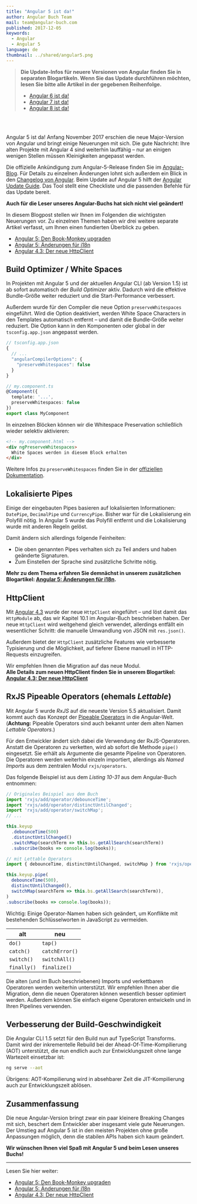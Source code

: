 ```yaml
---
title: "Angular 5 ist da!"
author: Angular Buch Team
mail: team@angular-buch.com
published: 2017-12-05
keywords:
  - Angular
  - Angular 5
language: de
thumbnail: ../shared/angular5.png
---
```


> **Die Update-Infos für neuere Versionen von Angular finden Sie in separaten Blogartikeln. Wenn Sie das Update durchführen möchten, lesen Sie bitte alle Artikel in der gegebenen Reihenfolge.**
> * [Angular 6 ist da!](/blog/2018-05-angular6)
> * [Angular 7 ist da!](/blog/2018-10-angular7)
> * [Angular 8 ist da!](/blog/2019-06-angular8)

<br>
<br>

Angular 5 ist da! Anfang November 2017 erschien die neue Major-Version von Angular und bringt einige Neuerungen mit sich. Die gute Nachricht: Ihre alten Projekte mit Angular 4 sind weiterhin lauffähig – nur an einigen wenigen Stellen müssen Kleinigkeiten angepasst werden.

Die offizielle Ankündigung zum Angular-5-Release finden Sie im [Angular-Blog](https://blog.angular.io/version-5-0-0-of-angular-now-available-37e414935ced).
Für Details zu einzelnen Änderungen lohnt sich außerdem ein Blick in den [Changelog von Angular](https://github.com/angular/angular/blob/master/CHANGELOG.md).
Beim Update auf Angular 5 hilft der [Angular Update Guide](https://angular-update-guide.firebaseapp.com/). Das Tool stellt eine Checkliste und die passenden Befehle für das Update bereit.

**Auch für die Leser unseres Angular-Buchs hat sich nicht viel geändert!**

In diesem Blogpost stellen wir Ihnen im Folgenden die wichtigsten Neuerungen vor.
Zu einzelnen Themen haben wir drei weitere separate Artikel verfasst, um Ihnen einen fundierten Überblick zu geben.

* [Angular 5: Den Book-Monkey upgraden](/blog/2017-12-book-monkey-upgrade)
* [Angular 5: Änderungen für i18n](/blog/2017-12-ng5-i18n)
* [Angular 4.3: Der neue HttpClient](/blog/2017-11-httpclient)

## Build Optimizer / White Spaces

In Projekten mit Angular 5 und der aktuellen Angular CLI (ab Version 1.5) ist ab sofort automatisch der *Build Optimizer* aktiv.
Dadurch wird die effektive Bundle-Größe weiter reduziert und die Start-Performance verbessert.

Außerdem wurde für den Compiler die neue Option `preserveWhitespaces` eingeführt.
Wird die Option deaktiviert, werden White Space Characters in den Templates automatisch entfernt – und damit die Bundle-Größe weiter reduziert.
Die Option kann in den Komponenten oder global in der `tsconfig.app.json` angepasst werden.

```js
// tsconfig.app.json
{
  // ...
  "angularCompilerOptions": {
    "preserveWhitespaces": false
  }
}
```

```typescript
// my.component.ts
@Component({
  template: '...',
  preserveWhitespaces: false
})
export class MyComponent
```

In einzelnen Blöcken können wir die Whitespace Preservation schließlich wieder selektiv aktivieren:

```html
<!-- my.component.html -->
<div ngPreserveWhitespaces>
  White Spaces werden in diesem Block erhalten
</div>
```

Weitere Infos zu `preserveWhitespaces` finden Sie in der [offiziellen Dokumentation](https://angular.io/api/core/Component#preserveWhitespaces).


## Lokalisierte Pipes

Einige der eingebauten Pipes basieren auf lokalisierten Informationen: `DatePipe`, `DecimalPipe` und `CurrencyPipe`.
Bisher war für die Lokalisierung ein Polyfill nötig. In Angular 5 wurde das Polyfill entfernt und die Lokalisierung wurde mit anderen Regeln gelöst.

Damit ändern sich allerdings folgende Feinheiten:
- Die oben genannten Pipes verhalten sich zu Teil anders und haben geänderte Signaturen.
- Zum Einstellen der Sprache sind zusätzliche Schritte nötig.

**Mehr zu dem Thema erfahren Sie demnächst in unserem zusätzlichen Blogartikel: [Angular 5: Änderungen für i18n](/blog/2017-12-ng5-i18n).**


## HttpClient

Mit [Angular 4.3](https://github.com/angular/angular/blob/master/CHANGELOG.md#430-2017-07-14) wurde der neue `HttpClient` eingeführt – und löst damit das `HttpModule` ab, das wir Kapitel 10.1 im Angular-Buch beschrieben haben.
Der neue `HttpClient` wird weitgehend gleich verwendet, allerdings entfällt ein wesentlicher Schritt: die manuelle Umwandlung von JSON mit `res.json()`.

Außerdem bietet der `HttpClient` zusätzliche Features wie verbesserte Typisierung und die Möglichkeit, auf tieferer Ebene manuell in HTTP-Requests einzugreifen.

Wir empfehlen Ihnen die Migration auf das neue Modul.  
**Alle Details zum neuen HttpClient finden Sie in unserem Blogartikel: [Angular 4.3: Der neue HttpClient](/blog/2017-11-httpclient)**



## RxJS Pipeable Operators (ehemals *Lettable*)

Mit Angular 5 wurde *RxJS* auf die neueste Version 5.5 aktualisiert.
Damit kommt auch das Konzept der [Pipeable Operators](https://github.com/ReactiveX/rxjs/blob/master/doc/pipeable-operators.md) in die Angular-Welt.
(**Achtung:** Pipeable Operators sind auch bekannt unter dem alten Namen *Lettable Operators*.)

Für den Entwickler ändert sich dabei die Verwendung der RxJS-Operatoren.
Anstatt die Operatoren zu verketten, wird ab sofort die Methode `pipe()` eingesetzt.
Sie erhält als Argumente die gesamte Pipeline von Operatoren.
Die Operatoren werden weiterhin einzeln importiert, allerdings als *Named Imports* aus dem zentralen Modul `rxjs/operators`.

Das folgende Beispiel ist aus dem *Listing 10-31* aus dem Angular-Buch entnommen:

```typescript
// Originales Beispiel aus dem Buch
import 'rxjs/add/operator/debounceTime';
import 'rxjs/add/operator/distinctUntilChanged';
import 'rxjs/add/operator/switchMap';
// ...

this.keyup
  .debounceTime(500)
  .distinctUntilChanged()
  .switchMap(searchTerm => this.bs.getAllSearch(searchTerm))
  .subscribe(books => console.log(books));
```

```typescript
// mit Lettable Operators
import { debounceTime, distinctUntilChanged, switchMap } from 'rxjs/operators';

this.keyup.pipe(
  debounceTime(500),
  distinctUntilChanged(),
  switchMap(searchTerm => this.bs.getAllSearch(searchTerm)),
)
.subscribe(books => console.log(books));
```

Wichtig: Einige Operator-Namen haben sich geändert, um Konflikte mit bestehenden Schlüsselworten in JavaScript zu vermeiden.

| **alt** | **neu** |
|-----|-----|
| `do()`  | `tap()` |
| `catch()`  | `catchError()` |
| `switch()`  | `switchAll()` |
| `finally()`  | `finalize()` |

Die alten (und im Buch beschriebenen) Imports und verkettbaren Operatoren werden weiterhin unterstützt.
Wir empfehlen Ihnen aber die Migration, denn die neuen Operatoren können wesentlich besser optimiert werden.
Außerdem können Sie einfach eigene Operatoren entwickeln und in Ihren Pipelines verwenden.


## Verbesserung der Build-Geschwindigkeit

Die Angular CLI 1.5 setzt für den Build nun auf TypeScript Transforms.
Damit wird der inkrementelle Rebuild bei der Ahead-Of-Time-Kompilierung (AOT) unterstützt, die nun endlich auch zur Entwicklungszeit ohne lange Wartezeit einsetzbar ist:

```bash
ng serve --aot
```

Übrigens: AOT-Kompilierung wird in absehbarer Zeit die JIT-Kompilierung auch zur Entwicklungszeit ablösen.



## Zusammenfassung

Die neue Angular-Version bringt zwar ein paar kleinere Breaking Changes mit sich, beschert dem Entwickler aber insgesamt viele gute Neuerungen.
Der Umstieg auf Angular 5 ist in den meisten Projekten ohne große Anpassungen möglich, denn die stabilen APIs haben sich kaum geändert.

<!--
Alle wichtigen Neuerungen sind im [Angular-Blog](https://blog.angular.io/version-5-0-0-of-angular-now-available-37e414935ced) zusammengefasst.
-->

**Wir wünschen Ihnen viel Spaß mit Angular 5 und beim Lesen unseres Buchs!**

---

Lesen Sie hier weiter:

* [Angular 5: Den Book-Monkey upgraden](/blog/2017-12-book-monkey-upgrade)
* [Angular 5: Änderungen für i18n](/blog/2017-12-ng5-i18n)
* [Angular 4.3: Der neue HttpClient](/blog/2017-11-httpclient)



